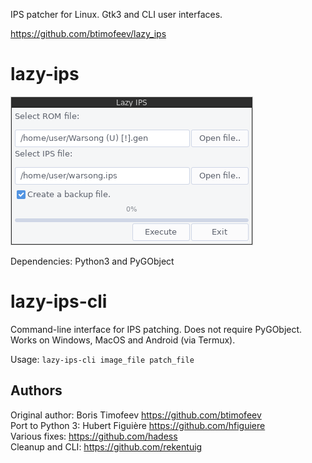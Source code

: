 
IPS patcher for Linux. Gtk3 and CLI user interfaces.

https://github.com/btimofeev/lazy_ips

lazy-ips
========

<img src="https://github.com/btimofeev/lazy_ips/raw/master/img/screenshot.png">

Dependencies: Python3 and PyGObject

lazy-ips-cli
============

Command-line interface for IPS patching. Does not require PyGObject. Works on Windows, MacOS and Android (via Termux).

Usage: ```lazy-ips-cli image_file patch_file```

Authors
-------

Original author: Boris Timofeev https://github.com/btimofeev  
Port to Python 3: Hubert Figuière https://github.com/hfiguiere  
Various fixes: https://github.com/hadess  
Cleanup and CLI: https://github.com/rekentuig  
